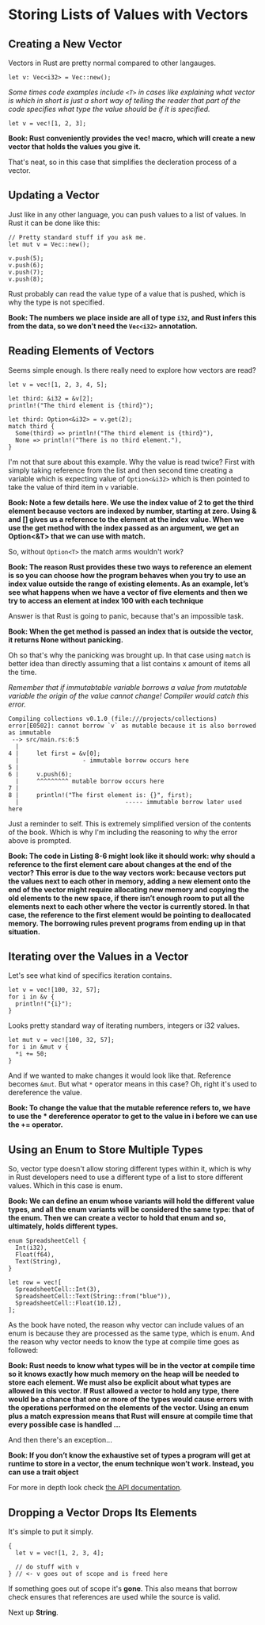 # Storing Lists of Values with Vectors

## Creating a New Vector

Vectors in Rust are pretty normal compared to other langauges.

```
let v: Vec<i32> = Vec::new();
```

*Some times code examples include `<T>` in cases like explaining what vector is which in short is just a short way of telling the reader that part of the code specifies what type the value should be if it is specified.*

```
let v = vec![1, 2, 3];
```

**Book: Rust conveniently provides the vec! macro, which will create a new vector that holds the values you give it.**

That's neat, so in this case that simplifies the decleration process of a vector.

## Updating a Vector

Just like in any other language, you can push values to a list of values. In Rust it can be done like this:

```
// Pretty standard stuff if you ask me.
let mut v = Vec::new();

v.push(5);
v.push(6);
v.push(7);
v.push(8);
```

Rust probably can read the value type of a value that is pushed, which is why the type is not specified.

**Book: The numbers we place inside are all of type `i32`, and Rust infers this from the data, so we don’t need the `Vec<i32>` annotation.**

## Reading Elements of Vectors

Seems simple enough. Is there really need to explore how vectors are read?

```
let v = vec![1, 2, 3, 4, 5];

let third: &i32 = &v[2];
println!("The third element is {third}");

let third: Option<&i32> = v.get(2);
match third {
  Some(third) => println!("The third element is {third}"),
  None => println!("There is no third element."),
}
```

I'm not  that sure about this example. Why the value is read twice? First with simply taking reference from the list and then second time creating a variable which is expecting value of `Option<&i32>` which is then pointed to take the value of third item in `v` variable.

**Book: Note a few details here. We use the index value of 2 to get the third element because vectors are indexed by number, starting at zero. Using & and [] gives us a reference to the element at the index value. When we use the get method with the index passed as an argument, we get an Option<&T> that we can use with match.**

So, without `Option<T>` the match arms wouldn't work?

**Book: The reason Rust provides these two ways to reference an element is so you can choose how the program behaves when you try to use an index value outside the range of existing elements. As an example, let’s see what happens when we have a vector of five elements and then we try to access an element at index 100 with each technique**

Answer is that Rust is going to panic, because that's an impossible task.

**Book: When the get method is passed an index that is outside the vector, it returns None without panicking.**

Oh so that's why the panicking was brought up. In that case using `match` is better idea than directly assuming that a list contains x amount of items all the time.

*Remember that if immutabtable variable borrows a value from mutatable variable the origin of the value cannot change! Compiler would catch this error.*

```
Compiling collections v0.1.0 (file:///projects/collections)
error[E0502]: cannot borrow `v` as mutable because it is also borrowed as immutable
 --> src/main.rs:6:5
  |
4 |     let first = &v[0];
  |                  - immutable borrow occurs here
5 | 
6 |     v.push(6);
  |     ^^^^^^^^^ mutable borrow occurs here
7 | 
8 |     println!("The first element is: {}", first);
  |                              ----- immutable borrow later used here
```

Just a reminder to self. This is extremely simplified version of the contents of the book. Which is why I'm including the reasoning to why the error above is prompted.

**Book: The code in Listing 8-6 might look like it should work: why should a reference to the first element care about changes at the end of the vector? This error is due to the way vectors work: because vectors put the values next to each other in memory, adding a new element onto the end of the vector might require allocating new memory and copying the old elements to the new space, if there isn’t enough room to put all the elements next to each other where the vector is currently stored. In that case, the reference to the first element would be pointing to deallocated memory. The borrowing rules prevent programs from ending up in that situation.**

## Iterating over the Values in a Vector

Let's see what kind of specifics iteration contains.

```
let v = vec![100, 32, 57];
for i in &v {
  println!("{i}");
}
```

Looks pretty standard way of iterating numbers, integers or i32 values. 

```
let mut v = vec![100, 32, 57];
for i in &mut v {
  *i += 50;
}
```

And if we wanted to make changes it would look like that. Reference becomes `&mut`. But what `*` operator means in this case? Oh, right it's used to dereference the value.

**Book: To change the value that the mutable reference refers to, we have to use the * dereference operator to get to the value in i before we can use the += operator.**

## Using an Enum to Store Multiple Types

So, vector type doesn't allow storing different types within it, which is why in Rust developers need to use a different type of a list to store different values. Which in this case is enum.

**Book: We can define an enum whose variants will hold the different value types, and all the enum variants will be considered the same type: that of the enum. Then we can create a vector to hold that enum and so, ultimately, holds different types.**

```
enum SpreadsheetCell {
  Int(i32),
  Float(f64),
  Text(String),
}

let row = vec![
  SpreadsheetCell::Int(3),
  SpreadsheetCell::Text(String::from("blue")),
  SpreadsheetCell::Float(10.12),
];
```

As the book have noted, the reason why vector can include values of an enum is because they are processed as the same type, which is enum. And the reason why vector needs to know the type at compile time goes as followed:

**Book: Rust needs to know what types will be in the vector at compile time so it knows exactly how much memory on the heap will be needed to store each element. We must also be explicit about what types are allowed in this vector. If Rust allowed a vector to hold any type, there would be a chance that one or more of the types would cause errors with the operations performed on the elements of the vector. Using an enum plus a match expression means that Rust will ensure at compile time that every possible case is handled ...**

And then there's an exception...

**Book: If you don’t know the exhaustive set of types a program will get at runtime to store in a vector, the enum technique won’t work. Instead, you can use a trait object**

For more in depth look check [the API documentation](https://doc.rust-lang.org/std/vec/struct.Vec.html).

## Dropping a Vector Drops Its Elements

It's simple to put it simply.

```
{
  let v = vec![1, 2, 3, 4];

  // do stuff with v
} // <- v goes out of scope and is freed here
```

If something goes out of scope it's **gone**. This also means that borrow check ensures that references are used while the source is valid.

Next up **String**.